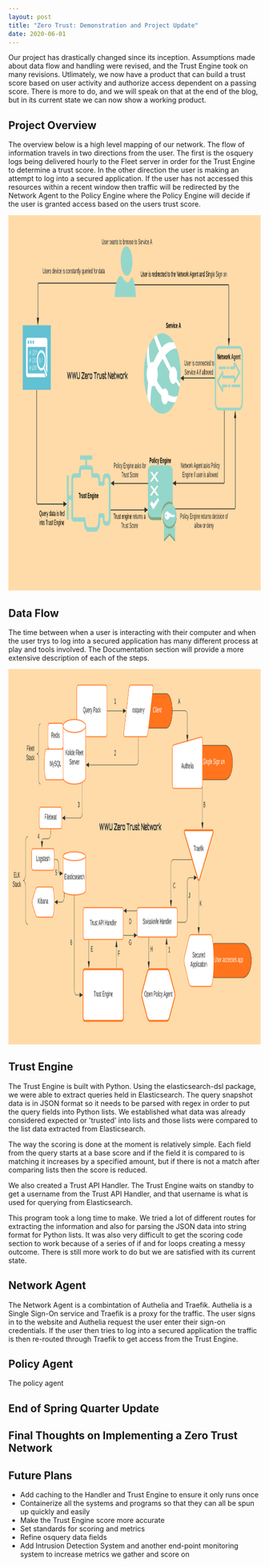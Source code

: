 ```yaml
---
layout: post
title: "Zero Trust: Demonstration and Project Update"
date: 2020-06-01
---
```


Our project has drastically changed since its inception. Assumptions made about data flow and handling were revised, and the Trust Engine took on many revisions. Utlimately, we now have a product that can build a trust score based on user activity and authorize access dependent on a passing score. There is more to do, and we will speak on that at the end of the blog, but in its current state we can now show a working product. 

## Project Overview

The overview below is a high level mapping of our network. The flow of information travels in two directions from the user. The first is the osquery logs being delivered hourly to the Fleet server in order for the Trust Engine to determine a trust score. In the other direction the user is making an attempt to log into a secured application. If the user has not accessed this resources within a recent window then traffic will be redirected by the Network Agent to the Policy Engine where the Policy Engine will decide if the user is granted access based on the users trust score.

<img src="/image/Zero Trust Network Overview.png" alt="hi" class="inline" height="750" width="950"/>

## Data Flow

The time between when a user is interacting with their computer and when the user trys to log into a secured application has many different process at play and tools involved. The Documentation section will provide a more extensive description of each of the steps.

<img src="/image/Flowchart.png" alt="hi" class="inline" height="750" width="950"/>

## Trust Engine

The Trust Engine is built with Python. Using the elasticsearch-dsl package, we were able to extract queries held in Elasticsearch. The query snapshot data is in JSON format so it needs to be parsed with regex in order to put the query fields into Python lists. We established what data was already considered expected or 'trusted' into lists and those lists were compared to the list data extracted from Elasticsearch.

The way the scoring is done at the moment is relatively simple. Each field from the query starts at a base score and if the field it is
compared to is matching it increases by a specified amount, but if there is not a match after comparing lists then the score is reduced.

We also created a Trust API Handler. The Trust Engine waits on standby to get a username from the Trust API Handler, and that username is what is used for querying from Elasticsearch.

This program took a long time to make. We tried a lot of different routes for extracting the information and also for parsing the JSON data into string format for Python lists. It was also very difficult to get the scoring code section to work because of a series of if and for loops creating a messy outcome. There is still more work to do but we are satisfied with its current state.

## Network Agent

The Network Agent is a combintation of Authelia and Traefik. Authelia is a Single Sign-On service and Traefik is a proxy for the traffic. The user signs in to the website and Authelia request the user enter their sign-on credentials. If the user then tries to log into a secured application the traffic is then re-routed through Traefik to get access from the Trust Engine. 

## Policy Agent

The policy agent 

## End of Spring Quarter Update

## Final Thoughts on Implementing a Zero Trust Network

## Future Plans

* Add caching to the Handler and Trust Engine to ensure it only runs once 
* Containerize all the systems and programs so that they can all be spun up quickly and easily 
* Make the Trust Engine score more accurate
* Set standards for scoring and metrics 
* Refine osquery data fields 
* Add Intrusion Detection System and another end-point monitoring system to increase metrics we gather and score on 
